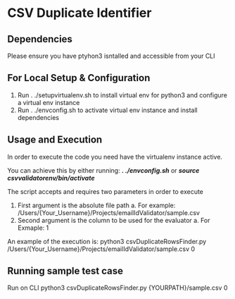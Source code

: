 # CSV Duplicate Identifier

## Dependencies

Please ensure you have ptyhon3 isntalled and accessible from your CLI

## For Local Setup & Configuration

1. Run . ./setupvirtualenv.sh to install virtual env for python3 and configure a virtual env instance
2. Run . ./envconfig.sh to activate virtual env instance and install dependencies

## Usage and Execution

In order to execute the code you need have the virtualenv instance active.

You can achieve this by either running: _**. ./envconfig.sh**_ or _**source csvvalidatorenv/bin/activate**_

The script accepts and requires two parameters in order to execute

1. First argument is the absolute file path 
  a. For example: /Users/{Your_Username}/Projects/emailIdValidator/sample.csv
3. Second argument is the column to be used for the evaluator 
  a. For Exmaple: 1
  
An example of the execution is: python3 csvDuplicateRowsFinder.py /Users/{Your_Username}/Projects/emailIdValidator/sample.csv 0

## Running sample test case

Run on CLI python3 csvDuplicateRowsFinder.py {YOURPATH}/sample.csv 0
